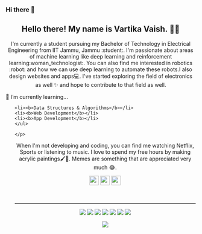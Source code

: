 ### Hi there 👋

<!--
**vaish-8468/vaish-8468** is a ✨ _special_ ✨ repository because its `README.md` (this file) appears on your GitHub profile.

Here are some ideas to get you started:

- 🔭 I’m currently working on ...
- 🌱 I’m currently learning ...
- 👯 I’m looking to collaborate on ...
- 🤔 I’m looking for help with ...
- 💬 Ask me about ...
- 📫 How to reach me: ...
- 😄 Pronouns: ...
- ⚡ Fun fact: ...
-->
<h2 align="center">Hello there! My name is Vartika Vaish. 👋🤓</h2>
<p align="center">I'm currently a student pursuing my Bachelor of Technology in Electrical Engineering from IIT Jammu, Jammu :student:. I'm passionate about areas of machine learning like deep learning and reinforcement learning:woman_technologist:. You can also find me interested in robotics :robot: and how we can use deep learning to automate these robots.I also design websites and apps💻. I've started exploring the field of electronics as well ✨ and hope to contribute to that field as well. 
</p>
<p>🌱 I’m currently learning...
  <ul>
    
    <li><b>Data Structures & Algorithms</b></li>
    <li><b>Web Development</b></li>
    <li><b>App Development</b></li>
    </ul>
    
    </p>

<p align="center">When I'm not developing and coding, you can find me watching Netflix, Sports or listening to music. I love to spend my free hours by making acrylic paintings🖌️🎨. Memes are something that are appreciated very much 😂. </p>

<p align="center"><a href="https://twitter.com"><img src="https://img.shields.io/badge/twitter-%231DA1F2.svg?&style=for-the-badge&logo=twitter&logoColor=white" height=25></a> <a href="https://in.linkedin.com/in/vartika-vaish-4208a9210"><img src="https://img.shields.io/badge/linkedin-%230077B5.svg?&style=for-the-badge&logo=linkedin&logoColor=white" height=25></a> <a href="https://www.instagram.com/_vartika______/"><img src="https://img.shields.io/badge/instagram-%23E4405F.svg?&style=for-the-badge&logo=instagram&logoColor=white" height=25></a> 
</p>

<br>
<hr>
<p align="center">
<img src="https://img.shields.io/badge/javascript%20-%23323330.svg?&style=for-the-badge&logo=javascript&logoColor=%23F7DF1E"/> <img src="https://img.shields.io/badge/html5%20-%23E34F26.svg?&style=for-the-badge&logo=html5&logoColor=white"/> <img src="https://img.shields.io/badge/css3%20-%231572B6.svg?&style=for-the-badge&logo=css3&logoColor=white"/> <img src="https://img.shields.io/badge/python%20-%2314354C.svg?&style=for-the-badge&logo=python&logoColor=white"/> <img src="https://img.shields.io/badge/c++%20-%2300599C.svg?&style=for-the-badge&logo=c%2B%2B&ogoColor=white"/> <img src="https://img.shields.io/badge/git%20-%23F05033.svg?&style=for-the-badge&logo=git&logoColor=white"/> <img src="https://img.shields.io/badge/github%20-%23121011.svg?&style=for-the-badge&logo=github&logoColor=white"/>
</p>

<p align=center>  
  <img align=center src="https://github-readme-stats.vercel.app/api?username=vaish-8468&show_icons=true&theme=radical">
</p>

